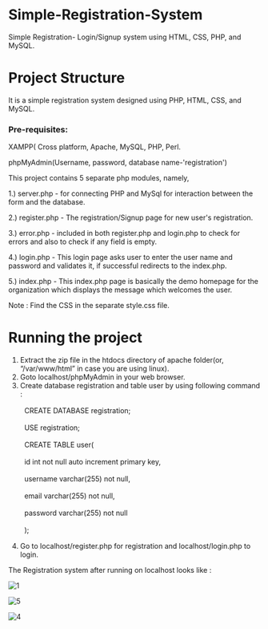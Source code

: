 # Simple-Registration-System
Simple Registration- Login/Signup system using HTML, CSS, PHP, and MySQL.

# Project Structure
  It is a simple registration system designed using PHP, HTML, CSS, and MySQL.

### Pre-requisites:
  XAMPP( Cross platform, Apache, MySQL, PHP, Perl.
  
  phpMyAdmin(Username, password, database name-'registration')
  
  This project contains 5 separate php modules, namely, 
  
  1.) server.php - for connecting PHP and MySql for interaction between the form and the database.
  
  2.) register.php - The registration/Signup page for new user's registration.
  
  3.) error.php - included in both register.php and login.php to check for errors and also to check if any field is empty.
  
  4.) login.php - This login page asks user to enter the user name and password and validates it, if successful redirects to    the index.php.
  
  5.) index.php - This index.php page is basically the demo homepage for the organization which displays the message which welcomes the user.
  
Note : Find the CSS in the separate style.css file.

# Running the project

  1. Extract the zip file in the htdocs directory of apache folder(or, “/var/www/html” in case you are using linux).
  2. Goto localhost/phpMyAdmin in your web browser.
  3. Create database registration and table user by using following command :
  
　　        CREATE DATABASE registration;
        
　　        USE registration;
        
　　        CREATE TABLE user(
        
　　        id int not null auto increment primary key,
        
　　        username varchar(255) not null,
        
　　        email varchar(255) not null,
        
　　        password varchar(255) not null
        
　　        );
            
  4. Go to localhost/register.php for registration and localhost/login.php to login.
  
  
  The Registration system after running on localhost looks like :
  
  ![1](https://user-images.githubusercontent.com/41967963/79195815-90318480-7e4c-11ea-8f15-c7bc5903191f.png)
  
  ![5](https://user-images.githubusercontent.com/41967963/79195852-a0e1fa80-7e4c-11ea-89ee-63d1b3ef2613.png)
  
  ![4](https://user-images.githubusercontent.com/41967963/79195916-b820e800-7e4c-11ea-8b76-87f9cf9e02ce.png)


  
  
  
